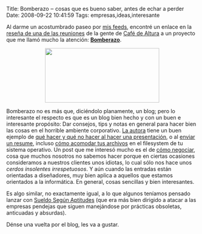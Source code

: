 Title: Bomberazo ‒ cosas que es bueno saber, antes de echar a perder
Date: 2008-09-22 10:41:59
Tags: empresas,ideas,interesante

Al darme un acostumbrado paseo por <a href="http://not-yet.com">mis feeds</a>, encontré un enlace en la <a href="http://www.cafedealtura.com/2008/09/17/resena-cafe-de-altura-030908-%E2%80%93-mexico-df/">reseña de una de las reuniones</a> de la gente de <a href="http://www.cafedealtura.com/">Café de Altura</a> a un proyecto que me llamó mucho la atención: <strong><a href="http://www.bomberazo.com.mx/">Bomberazo</a></strong>.
<p style="text-align: center;"><a href="http://bomberazo.com.mx"><img class="aligncenter size-full wp-image-644" title="bomberazo" src="http://log.damog.net/wp-content/uploads/2008/09/bomberazo.jpg" alt="" width="301" height="144" /></a></p>

Bomberazo no es más que, diciéndolo planamente, un blog; pero lo interesante el respecto es que es un blog bien hecho y con un buen e interesante propósito: Dar consejos, tips y notas en general para hacer bien las cosas en el horrible ambiente corporativo. <a href="http://www.bomberazo.com.mx/acerca-de/">La autora</a> tiene un buen ejemplo de <a href="http://www.bomberazo.com.mx/como-hacer-presentaciones-en-publico-y-no-hacer-el-oso-como-yo/#comments">qué hacer y qué no hacer al hacer una presentación</a>, o al <a href="http://www.bomberazo.com.mx/como-responder-a-una-oferta-de-empleo/#respond">enviar un resume</a>, incluso <a href="http://www.bomberazo.com.mx/algunos-consejos-para-nombrar-archivos/#comments">cómo acomodar tus archivos</a> en el filesystem de tu sistema operativo. Un post que me interesó mucho es el de <a href="http://www.bomberazo.com.mx/saber-negociar/#comments">cómo negociar</a>, cosa que muchos nosotros no sabemos hacer porque en ciertas ocasiones consideramos a nuestros clientes unos idiotas, lo cual sólo nos hace unos <em>cerdos insolentes irrespetuosos</em>. Y aún cuando las entradas están orientadas a diseñadores, muy bien aplica a aquellos que estamos orientados a la informática. En general, cosas sencillas y bien interesantes.

Es algo similar, no exactamente igual, a lo que algunos teníamos pensado lanzar con <a href="http://www.sueldosegunaptitudes.com/">Sueldo Según Aptitudes</a> (que era más bien dirigido a atacar a las empresas pendejas que siguen manejándose por prácticas obsoletas, anticuadas y absurdas).

Dénse una vuelta por el blog, les va a gustar.
